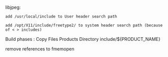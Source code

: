 
libjpeg:

    add /usr/local/include to User header search path

    add /opt/X11/include/freetype2/ to system header search path (because of < > includes)

Build phases : Copy Files
    Products Directory
    include/${PRODUCT_NAME}


remove references to fmemopen